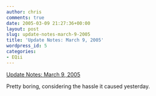 ```yaml
---
author: chris
comments: true
date: 2005-03-09 21:27:36+00:00
layout: post
slug: update-notes-march-9-2005
title: 'Update Notes: March 9, 2005'
wordpress_id: 5
categories:
- EQii
---
```


[Update Notes: March 9, 2005](http://eqiiforums.station.sony.com/eq2/board/message?board.id=stat&message.id=82)

Pretty boring, considering the hassle it caused yesterday.
